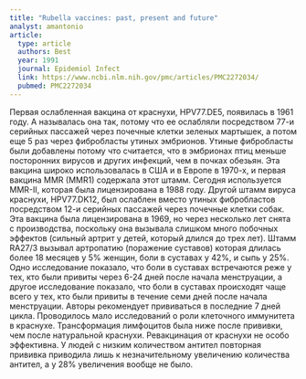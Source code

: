 ```yaml
---
title: "Rubella vaccines: past, present and future"
analyst: amantonio
article:
  type: article
  authors: Best
  year: 1991
  journal: Epidemiol Infect
  link: https://www.ncbi.nlm.nih.gov/pmc/articles/PMC2272034/
  pubmed: PMC2272034
---
```


Первая ослабленная вакцина от краснухи, HPV77.DE5, появилась в 1961 году. А называлась она так, потому что ее ослабляли посредством 77-и серийных пассажей через почечные клетки зеленых мартышек, а потом еще 5 раз через фибробласты утиных эмбрионов. Утиные фибробласты были добавлены потому что считается, что в эмбрионах птиц меньше посторонних вирусов и других инфекций, чем в почках обезьян. Эта вакцина широко использовалась в США и в Европе в 1970-х, и первая вакцина MMR (MMR1) содержала этот штамм. Сегодня используется MMR-II, которая была лицензирована в 1988 году.
Другой штамм вируса краснухи, HPV77.DK12, был ослаблен вместо утиных фибробластов посредством 12-и серийных пассажей через почечные клетки собак. Эта вакцина была лицензирована в 1969, но через несколько лет снята с производства, поскольку она вызывала слишком много побочных эффектов (сильный артрит у детей, который длился до трех лет).
Штамм RA27/3 вызывал артропатию (поражение суставов) которая длилась более 18 месяцев у 5% женщин, боли в суставах у 42%, и сыпь у 25%. Одно исследование показало, что боли в суставах встречаются реже у тех, кто были привиты через 6-24 дней после начала менструации, а другое исследование показало, что боли в суставах происходят чаще всего у тех, кто были привиты в течение семи дней после начала менструации. Авторы рекомендует прививаться в последние 7 дней цикла.
Проводилось мало исследований о роли клеточного иммунитета в краснухе. Трансформация лимфоцитов была ниже после прививки, чем после натуральной краснухи.
Ревакцинация от краснухи не особо эффективна. У людей с низким количеством антител повторная прививка приводила лишь к незначительному увеличению количества антител, а у 28% увеличения вообще не было.

